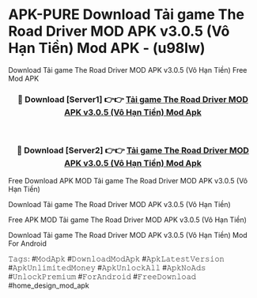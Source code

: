 # APK-PURE Download Tải game The Road Driver MOD APK v3.0.5 (Vô Hạn Tiền) Mod APK - (u98lw)
Download Tải game The Road Driver MOD APK v3.0.5 (Vô Hạn Tiền) Free Mod APK

<div align="center">
<h3>🔴 Download [Server1] 👉👉 <a href="https://apk-comot.site?title=Tải_game_The_Road_Driver_MOD_APK_v3.0.5_(Vô_Hạn_Tiền)">Tải game The Road Driver MOD APK v3.0.5 (Vô Hạn Tiền) Mod Apk</a></h3><br>

<h3>🔴 Download [Server2] 👉👉 <a href="https://apk-comot.site?title=Tải_game_The_Road_Driver_MOD_APK_v3.0.5_(Vô_Hạn_Tiền)">Tải game The Road Driver MOD APK v3.0.5 (Vô Hạn Tiền) Mod Apk</a></h3>
</div>


Free Download APK MOD Tải game The Road Driver MOD APK v3.0.5 (Vô Hạn Tiền)

Download Tải game The Road Driver MOD APK v3.0.5 (Vô Hạn Tiền) 

Free APK MOD Tải game The Road Driver MOD APK v3.0.5 (Vô Hạn Tiền) 

Download Tải game The Road Driver MOD APK v3.0.5 (Vô Hạn Tiền) Mod For Android

𝚃𝚊𝚐𝚜: #𝙼𝚘𝚍𝙰𝚙𝚔 #𝙳𝚘𝚠𝚗𝚕𝚘𝚊𝚍𝙼𝚘𝚍𝙰𝚙𝚔 #𝙰𝚙𝚔𝙻𝚊𝚝𝚎𝚜𝚝𝚅𝚎𝚛𝚜𝚒𝚘𝚗 #𝙰𝚙𝚔𝚄𝚗𝚕𝚒𝚖𝚒𝚝𝚎𝚍𝙼𝚘𝚗𝚎𝚢 #𝙰𝚙𝚔𝚄𝚗𝚕𝚘𝚌𝚔𝙰𝚕𝚕 #𝙰𝚙𝚔𝙽𝚘𝙰𝚍𝚜 #𝚄𝚗𝚕𝚘𝚌𝚔𝙿𝚛𝚎𝚖𝚒𝚞𝚖 #𝙵𝚘𝚛𝙰𝚗𝚍𝚛𝚘𝚒𝚍 #𝙵𝚛𝚎𝚎𝙳𝚘𝚠𝚗𝚕𝚘𝚊𝚍 #home_design_mod_apk